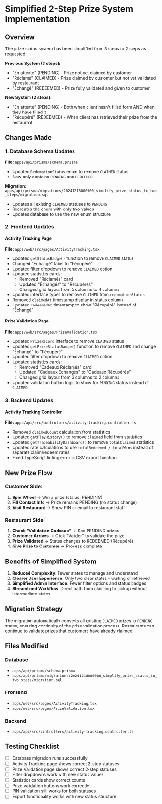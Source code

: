 # Simplified 2-Step Prize System Implementation

## Overview

The prize status system has been simplified from 3 steps to 2 steps as requested:

**Previous System (3 steps):**
- "En attente" (PENDING) - Prize not yet claimed by customer
- "Réclamé" (CLAIMED) - Prize claimed by customer but not yet validated by restaurant
- "Échangé" (REDEEMED) - Prize fully validated and given to customer

**New System (2 steps):**
- "En attente" (PENDING) - Both when client hasn't filled form AND when they have filled it
- "Récupéré" (REDEEMED) - When client has retrieved their prize from the restaurant

## Changes Made

### 1. Database Schema Updates

**File:** `apps/api/prisma/schema.prisma`
- Updated `RedemptionStatus` enum to remove `CLAIMED` status
- Now only contains `PENDING` and `REDEEMED`

**Migration:** `apps/api/prisma/migrations/20241218000000_simplify_prize_status_to_two_steps/migration.sql`
- Updates all existing `CLAIMED` statuses to `PENDING`
- Recreates the enum with only two values
- Updates database to use the new enum structure

### 2. Frontend Updates

#### Activity Tracking Page
**File:** `apps/web/src/pages/ActivityTracking.tsx`

- Updated `getStatusBadge()` function to remove `CLAIMED` status
- Changed "Échangé" label to "Récupéré"
- Updated filter dropdown to remove `CLAIMED` option
- Updated statistics cards:
  - Removed "Réclamés" card
  - Updated "Échangés" to "Récupérés"
  - Changed grid layout from 5 columns to 4 columns
- Updated interface types to remove `CLAIMED` from `redemptionStatus`
- Removed `claimedAt` timestamp display in status column
- Updated `redeemedAt` timestamp to show "Récupéré" instead of "Échangé"

#### Prize Validation Page
**File:** `apps/web/src/pages/PrizeValidation.tsx`

- Updated `PrizeRecord` interface to remove `CLAIMED` status
- Updated `getPrizeStatusBadge()` function to remove `CLAIMED` and change "Échangé" to "Récupéré"
- Updated filter dropdown to remove `CLAIMED` option
- Updated statistics cards:
  - Removed "Cadeaux Réclamés" card
  - Updated "Cadeaux Échangés" to "Cadeaux Récupérés"
  - Changed grid layout from 3 columns to 2 columns
- Updated validation button logic to show for `PENDING` status instead of `CLAIMED`

### 3. Backend Updates

#### Activity Tracking Controller
**File:** `apps/api/src/controllers/activity-tracking.controller.ts`

- Removed `claimedCount` calculation from statistics
- Updated `getPlayHistory()` to remove `claimed` field from statistics
- Updated `getTraceabilityDashboard()` to remove `totalClaimed` statistics
- Updated rate calculations to use `totalRedeemed / totalWins` instead of separate claim/redeem rates
- Fixed TypeScript linting error in CSV export function

## New Prize Flow

### Customer Side:
1. **Spin Wheel** → Win a prize (status: PENDING)
2. **Fill Contact Info** → Prize remains PENDING (no status change)
3. **Visit Restaurant** → Show PIN or email to restaurant staff

### Restaurant Side:
1. **Check "Validation Cadeaux"** → See PENDING prizes
2. **Customer Arrives** → Click "Valider" to validate the prize
3. **Prize Validated** → Status changes to REDEEMED (Récupéré)
4. **Give Prize to Customer** → Process complete

## Benefits of Simplified System

1. **Reduced Complexity**: Fewer states to manage and understand
2. **Clearer User Experience**: Only two clear states - waiting or retrieved
3. **Simplified Admin Interface**: Fewer filter options and status badges
4. **Streamlined Workflow**: Direct path from claiming to pickup without intermediate states

## Migration Strategy

The migration automatically converts all existing `CLAIMED` prizes to `PENDING` status, ensuring continuity of the prize validation process. Restaurants can continue to validate prizes that customers have already claimed.

## Files Modified

### Database
- `apps/api/prisma/schema.prisma`
- `apps/api/prisma/migrations/20241218000000_simplify_prize_status_to_two_steps/migration.sql`

### Frontend
- `apps/web/src/pages/ActivityTracking.tsx`
- `apps/web/src/pages/PrizeValidation.tsx`

### Backend
- `apps/api/src/controllers/activity-tracking.controller.ts`

## Testing Checklist

- [ ] Database migration runs successfully
- [ ] Activity Tracking page shows correct 2-step statuses
- [ ] Prize Validation page shows correct 2-step statuses  
- [ ] Filter dropdowns work with new status values
- [ ] Statistics cards show correct counts
- [ ] Prize validation buttons work correctly
- [ ] PIN validation still works for both statuses
- [ ] Export functionality works with new status structure